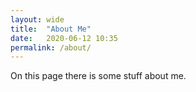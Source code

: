 ```yaml
---
layout: wide
title:  "About Me"
date:   2020-06-12 10:35
permalink: /about/
---
```


On this page there is some stuff about me.